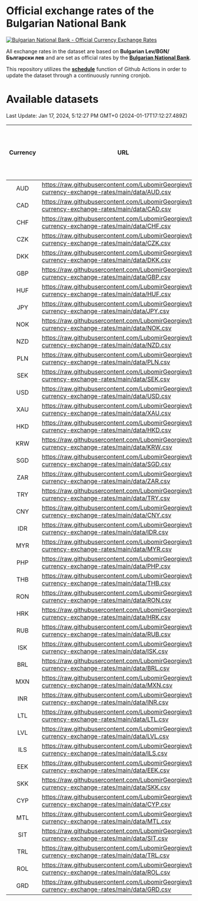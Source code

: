 # Official exchange rates of the Bulgarian National Bank

[![Bulgarian National Bank - Official Currency Exchange Rates](https://github.com/LubomirGeorgiev/bnb-currency-exchange-rates/actions/workflows/update-rates.yml/badge.svg?branch=main)](https://github.com/LubomirGeorgiev/bnb-currency-exchange-rates/actions/workflows/update-rates.yml)

All exchange rates in the dataset are based on **Bulgarian Lev/BGN/Български лев** and are set as official rates by the [**Bulgarian National Bank**](https://www.bnb.bg/Statistics/StExternalSector/StExchangeRates/StERForeignCurrencies/index.htm?toLang=_EN).

This repository utilizes the [**schedule**](https://docs.github.com/en/actions/reference/events-that-trigger-workflows) function of Github Actions in order to update the dataset through a continuously running cronjob.

# Available datasets

<!-- START LINKS (DO NOT EVER FU*ING DELETE THIS COMMENT FOR THE LOVE OF YOUR LIFE!!! IF YOU ARE CURIOS HOW IT WORKS, YOU CAN HAVE A LOOK AT ./src/updateReadme.ts) -->

Last Update: Jan 17, 2024, 5:12:27 PM GMT+0 (2024-01-17T17:12:27.489Z)

| Currency | URL                                                                                             | Number of records | Number of missing days that were filled in |
| :------: | ----------------------------------------------------------------------------------------------- | :---------------: | :----------------------------------------: |
|   AUD    | https://raw.githubusercontent.com/LubomirGeorgiev/bnb-currency-exchange-rates/main/data/AUD.csv |       8873        |                    2748                    |
|   CAD    | https://raw.githubusercontent.com/LubomirGeorgiev/bnb-currency-exchange-rates/main/data/CAD.csv |       8873        |                    2748                    |
|   CHF    | https://raw.githubusercontent.com/LubomirGeorgiev/bnb-currency-exchange-rates/main/data/CHF.csv |       8873        |                    2748                    |
|   CZK    | https://raw.githubusercontent.com/LubomirGeorgiev/bnb-currency-exchange-rates/main/data/CZK.csv |       8873        |                    2748                    |
|   DKK    | https://raw.githubusercontent.com/LubomirGeorgiev/bnb-currency-exchange-rates/main/data/DKK.csv |       8873        |                    2748                    |
|   GBP    | https://raw.githubusercontent.com/LubomirGeorgiev/bnb-currency-exchange-rates/main/data/GBP.csv |       8873        |                    2748                    |
|   HUF    | https://raw.githubusercontent.com/LubomirGeorgiev/bnb-currency-exchange-rates/main/data/HUF.csv |       8873        |                    2748                    |
|   JPY    | https://raw.githubusercontent.com/LubomirGeorgiev/bnb-currency-exchange-rates/main/data/JPY.csv |       8873        |                    2748                    |
|   NOK    | https://raw.githubusercontent.com/LubomirGeorgiev/bnb-currency-exchange-rates/main/data/NOK.csv |       8873        |                    2748                    |
|   NZD    | https://raw.githubusercontent.com/LubomirGeorgiev/bnb-currency-exchange-rates/main/data/NZD.csv |       8873        |                    2748                    |
|   PLN    | https://raw.githubusercontent.com/LubomirGeorgiev/bnb-currency-exchange-rates/main/data/PLN.csv |       8873        |                    2748                    |
|   SEK    | https://raw.githubusercontent.com/LubomirGeorgiev/bnb-currency-exchange-rates/main/data/SEK.csv |       8873        |                    2748                    |
|   USD    | https://raw.githubusercontent.com/LubomirGeorgiev/bnb-currency-exchange-rates/main/data/USD.csv |       8873        |                    2748                    |
|   XAU    | https://raw.githubusercontent.com/LubomirGeorgiev/bnb-currency-exchange-rates/main/data/XAU.csv |       8873        |                    2750                    |
|   HKD    | https://raw.githubusercontent.com/LubomirGeorgiev/bnb-currency-exchange-rates/main/data/HKD.csv |       8573        |                    2659                    |
|   KRW    | https://raw.githubusercontent.com/LubomirGeorgiev/bnb-currency-exchange-rates/main/data/KRW.csv |       8573        |                    2659                    |
|   SGD    | https://raw.githubusercontent.com/LubomirGeorgiev/bnb-currency-exchange-rates/main/data/SGD.csv |       8573        |                    2659                    |
|   ZAR    | https://raw.githubusercontent.com/LubomirGeorgiev/bnb-currency-exchange-rates/main/data/ZAR.csv |       8573        |                    2659                    |
|   TRY    | https://raw.githubusercontent.com/LubomirGeorgiev/bnb-currency-exchange-rates/main/data/TRY.csv |       7052        |                    2186                    |
|   CNY    | https://raw.githubusercontent.com/LubomirGeorgiev/bnb-currency-exchange-rates/main/data/CNY.csv |       6932        |                    2150                    |
|   IDR    | https://raw.githubusercontent.com/LubomirGeorgiev/bnb-currency-exchange-rates/main/data/IDR.csv |       6932        |                    2150                    |
|   MYR    | https://raw.githubusercontent.com/LubomirGeorgiev/bnb-currency-exchange-rates/main/data/MYR.csv |       6932        |                    2150                    |
|   PHP    | https://raw.githubusercontent.com/LubomirGeorgiev/bnb-currency-exchange-rates/main/data/PHP.csv |       6932        |                    2150                    |
|   THB    | https://raw.githubusercontent.com/LubomirGeorgiev/bnb-currency-exchange-rates/main/data/THB.csv |       6932        |                    2150                    |
|   RON    | https://raw.githubusercontent.com/LubomirGeorgiev/bnb-currency-exchange-rates/main/data/RON.csv |       6873        |                    2132                    |
|   HRK    | https://raw.githubusercontent.com/LubomirGeorgiev/bnb-currency-exchange-rates/main/data/HRK.csv |       6551        |                    2029                    |
|   RUB    | https://raw.githubusercontent.com/LubomirGeorgiev/bnb-currency-exchange-rates/main/data/RUB.csv |       6249        |                    1934                    |
|   ISK    | https://raw.githubusercontent.com/LubomirGeorgiev/bnb-currency-exchange-rates/main/data/ISK.csv |       5871        |                    1824                    |
|   BRL    | https://raw.githubusercontent.com/LubomirGeorgiev/bnb-currency-exchange-rates/main/data/BRL.csv |       5838        |                    1815                    |
|   MXN    | https://raw.githubusercontent.com/LubomirGeorgiev/bnb-currency-exchange-rates/main/data/MXN.csv |       5838        |                    1815                    |
|   INR    | https://raw.githubusercontent.com/LubomirGeorgiev/bnb-currency-exchange-rates/main/data/INR.csv |       5471        |                    1701                    |
|   LTL    | https://raw.githubusercontent.com/LubomirGeorgiev/bnb-currency-exchange-rates/main/data/LTL.csv |       5280        |                    1623                    |
|   LVL    | https://raw.githubusercontent.com/LubomirGeorgiev/bnb-currency-exchange-rates/main/data/LVL.csv |       4917        |                    1511                    |
|   ILS    | https://raw.githubusercontent.com/LubomirGeorgiev/bnb-currency-exchange-rates/main/data/ILS.csv |       4745        |                    1480                    |
|   EEK    | https://raw.githubusercontent.com/LubomirGeorgiev/bnb-currency-exchange-rates/main/data/EEK.csv |       4125        |                    1265                    |
|   SKK    | https://raw.githubusercontent.com/LubomirGeorgiev/bnb-currency-exchange-rates/main/data/SKK.csv |       3097        |                    953                     |
|   CYP    | https://raw.githubusercontent.com/LubomirGeorgiev/bnb-currency-exchange-rates/main/data/CYP.csv |       3031        |                    929                     |
|   MTL    | https://raw.githubusercontent.com/LubomirGeorgiev/bnb-currency-exchange-rates/main/data/MTL.csv |       2731        |                    840                     |
|   SIT    | https://raw.githubusercontent.com/LubomirGeorgiev/bnb-currency-exchange-rates/main/data/SIT.csv |       2667        |                    817                     |
|   TRL    | https://raw.githubusercontent.com/LubomirGeorgiev/bnb-currency-exchange-rates/main/data/TRL.csv |       1819        |                    560                     |
|   ROL    | https://raw.githubusercontent.com/LubomirGeorgiev/bnb-currency-exchange-rates/main/data/ROL.csv |       1700        |                    527                     |
|   GRD    | https://raw.githubusercontent.com/LubomirGeorgiev/bnb-currency-exchange-rates/main/data/GRD.csv |        359        |                    107                     |

<!-- END LINKS (DO NOT EVER FU*ING DELETE THIS COMMENT FOR THE LOVE OF YOUR LIFE!!! IF YOU ARE CURIOS HOW IT WORKS, YOU CAN HAVE A LOOK AT ./src/updateReadme.ts) -->
